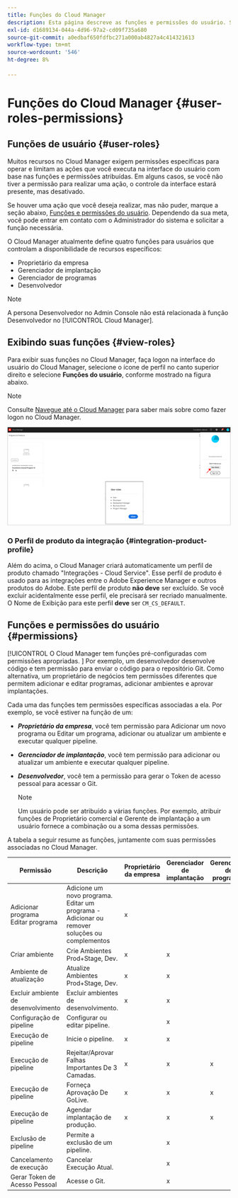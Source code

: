 ```yaml
---
title: Funções do Cloud Manager
description: Esta página descreve as funções e permissões do usuário. Siga esta página para saber como adicionar usuários e atribuí-los a funções do Cloud Manager.
exl-id: d1689134-044a-4d96-97a2-cd09f735a680
source-git-commit: a0edbaf650fdfbc271a000ab4827a4c414321613
workflow-type: tm+mt
source-wordcount: '546'
ht-degree: 8%

---
```


# Funções do Cloud Manager {#user-roles-permissions}

## Funções de usuário {#user-roles}

Muitos recursos no Cloud Manager exigem permissões específicas para operar e limitam as ações que você executa na interface do usuário com base nas funções e permissões atribuídas. Em alguns casos, se você não tiver a permissão para realizar uma ação, o controle da interface estará presente, mas desativado.

Se houver uma ação que você deseja realizar, mas não puder, marque a seção abaixo, [Funções e permissões do usuário](#permissions). Dependendo da sua meta, você pode entrar em contato com o Administrador do sistema e solicitar a função necessária.

O Cloud Manager atualmente define quatro funções para usuários que controlam a disponibilidade de recursos específicos:

* Proprietário da empresa
* Gerenciador de implantação
* Gerenciador de programas
* Desenvolvedor

>[!NOTE]
>A persona Desenvolvedor no Admin Console não está relacionada à função Desenvolvedor no [!UICONTROL Cloud Manager].

## Exibindo suas funções {#view-roles}

Para exibir suas funções no Cloud Manager, faça logon na interface do usuário do Cloud Manager, selecione o ícone de perfil no canto superior direito e selecione **Funções do usuário**, conforme mostrado na figura abaixo.

>[!NOTE]
>Consulte [Navegue até o Cloud Manager](/help/onboarding/what-is-required/navigate-to-cloud-manager.md) para saber mais sobre como fazer logon no Cloud Manager.

![](/help/onboarding/what-is-required/assets/admin-console-9.png)

### O Perfil de produto da integração {#integration-product-profile}

Além do acima, o Cloud Manager criará automaticamente um perfil de produto chamado &quot;Integrações - Cloud Service&quot;. Esse perfil de produto é usado para as integrações entre o Adobe Experience Manager e outros produtos do Adobe. Este perfil de produto **não deve** ser excluído. Se você excluir acidentalmente esse perfil, ele precisará ser recriado manualmente. O Nome de Exibição para este perfil **deve** ser `CM_CS_DEFAULT`.


## Funções e permissões do usuário {#permissions}

[!UICONTROL O Cloud Manager tem funções pré-configuradas com permissões apropriadas. ] Por exemplo, um desenvolvedor desenvolve código e tem permissão para enviar o código para o repositório Git. Como alternativa, um proprietário de negócios tem permissões diferentes que permitem adicionar e editar programas, adicionar ambientes e aprovar implantações.

Cada uma das funções tem permissões específicas associadas a ela. Por exemplo, se você estiver na função de um:

* ***Proprietário da empresa***, você tem permissão para Adicionar um novo programa ou Editar um programa, adicionar ou atualizar um ambiente e executar qualquer pipeline.

* ***Gerenciador de implantação***, você tem permissão para adicionar ou atualizar um ambiente e executar qualquer pipeline.

* ***Desenvolvedor***, você tem a permissão para gerar o Token de acesso pessoal para acessar o Git.

   >[!NOTE]
   > Um usuário pode ser atribuído a várias funções. Por exemplo, atribuir funções de Proprietário comercial e Gerente de implantação a um usuário fornece a combinação ou a soma dessas permissões.


A tabela a seguir resume as funções, juntamente com suas permissões associadas no Cloud Manager.

| Permissão | Descrição | Proprietário da empresa | Gerenciador de implantação | Gerenciador de programas | Desenvolvedor |
|--- |--- |--- |--- |--- |--- |
| Adicionar programa<br>Editar programa | Adicione um novo programa.<br>Editar um programa - Adicionar ou remover soluções ou complementos | x |  |  |  |
| Criar ambiente | Crie Ambientes Prod+Stage, Dev. | x | x |  |  |
| Ambiente de atualização | Atualize Ambientes Prod+Stage, Dev. | x | x |  |  |
| Excluir ambiente de desenvolvimento | Excluir ambientes de desenvolvimento. | x | x |  |  |
| Configuração de pipeline | Configurar ou editar pipeline. |  | x |  |  |
| Execução de pipeline | Inicie o pipeline. | x | x |  |  |
| Execução de pipeline | Rejeitar/Aprovar Falhas Importantes De 3 Camadas. | x | x | x |  |
| Execução de pipeline | Forneça Aprovação De GoLive. | x | x | x |  |
| Execução de pipeline | Agendar implantação de produção. | x | x | x |  |
| Exclusão de pipeline | Permite a exclusão de um pipeline. |  | x |  |  |
| Cancelamento de execução | Cancelar Execução Atual. |  | x |  |  |
| Gerar Token de Acesso Pessoal | Acesse o Git. |  | x |  | x |
